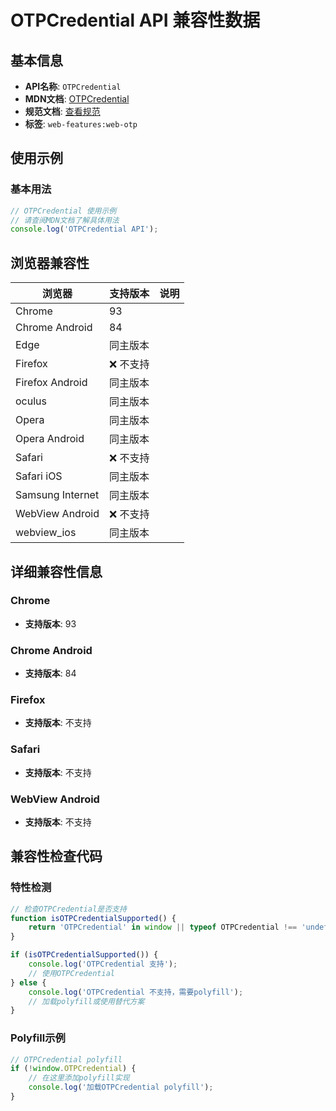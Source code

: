# OTPCredential API 兼容性数据

## 基本信息

- **API名称**: `OTPCredential`
- **MDN文档**: [OTPCredential](https://developer.mozilla.org/docs/Web/API/OTPCredential)
- **规范文档**: [查看规范](https://wicg.github.io/web-otp/#OTPCredential)
- **标签**: `web-features:web-otp`

## 使用示例

### 基本用法

```javascript
// OTPCredential 使用示例
// 请查阅MDN文档了解具体用法
console.log('OTPCredential API');
```

## 浏览器兼容性

| 浏览器 | 支持版本 | 说明 |
|--------|----------|------|
| Chrome | 93 |  |
| Chrome Android | 84 |  |
| Edge | 同主版本 |  |
| Firefox | ❌ 不支持 |  |
| Firefox Android | 同主版本 |  |
| oculus | 同主版本 |  |
| Opera | 同主版本 |  |
| Opera Android | 同主版本 |  |
| Safari | ❌ 不支持 |  |
| Safari iOS | 同主版本 |  |
| Samsung Internet | 同主版本 |  |
| WebView Android | ❌ 不支持 |  |
| webview_ios | 同主版本 |  |

## 详细兼容性信息

### Chrome

- **支持版本**: 93

### Chrome Android

- **支持版本**: 84

### Firefox

- **支持版本**: 不支持

### Safari

- **支持版本**: 不支持

### WebView Android

- **支持版本**: 不支持

## 兼容性检查代码

### 特性检测

```javascript
// 检查OTPCredential是否支持
function isOTPCredentialSupported() {
    return 'OTPCredential' in window || typeof OTPCredential !== 'undefined';
}

if (isOTPCredentialSupported()) {
    console.log('OTPCredential 支持');
    // 使用OTPCredential
} else {
    console.log('OTPCredential 不支持，需要polyfill');
    // 加载polyfill或使用替代方案
}
```

### Polyfill示例

```javascript
// OTPCredential polyfill
if (!window.OTPCredential) {
    // 在这里添加polyfill实现
    console.log('加载OTPCredential polyfill');
}
```

